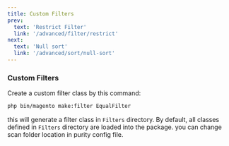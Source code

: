 ```yaml
---
title: Custom Filters
prev:
  text: 'Restrict Filter'
  link: '/advanced/filter/restrict'
next:
  text: 'Null sort'
  link: '/advanced/sort/null-sort'
---
```

### Custom Filters
Create a custom filter class by this command:

```sh
php bin/magento make:filter EqualFilter
```

this will generate a filter class in `Filters` directory. By default, all classes defined in `Filters` directory are loaded into the package. you can change scan folder location in purity config file.